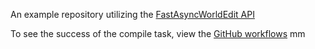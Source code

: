 An example repository utilizing the [FastAsyncWorldEdit API](https://github.com/IntellectualSites/FastAsyncWorldEdit-Documentation/wiki/API-Usage)

To see the success of the compile task, view the [GitHub workflows](https://github.com/NotMyFault/FastAsyncWorldEdit-TestPlugin/actions/workflows/build.yml) mm
